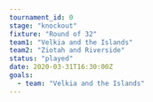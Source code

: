 ```yaml
---
tournament_id: 0
stage: "knockout"
fixture: "Round of 32"
team1: "Velkia and the Islands"
team2: "Ziotah and Riverside"
status: "played"
date: 2020-03-31T16:30:00Z
goals:
  - team: "Velkia and the Islands"
---
```


